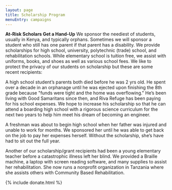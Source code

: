 ```yaml
---
layout: page
title: Scholarship Program
menuEntry: campaigns
---
```



**At-Risk Scholars Get a Hand-Up** We sponsor the neediest of students, usually
in Kenya, and typically orphans. Sometimes we will sponsor a student who still
has one parent if that parent has a disability. We provide scholarships for high
 school, university, polytechnic (trade) school, and rehabilitation schools.
 While elementary school is tuition free, we assist with uniforms, books, and
 shoes as well as various school fees. We like to protect the privacy of our
 students on scholarship but these are some recent recipients:
 
 A high school
 student’s parents both died before he was 2 yrs old. He spent over a decade in
 an orphanage until he was ejected upon finishing the 8th grade because "funds
 were tight and the home was overflowing." He’s been living with Good Samaritans
 since then, and Riva Refuge has been paying for his school expenses. We hope to
  increase his scholarship so that he can attend a boarding high school with a
  rigorous science curriculum for the next two years to help him meet his dream
  of becoming an engineer.
  
  A freshman was about to begin high school when her father was injured and
  unable to work for months. We sponsored her until he was able to get back on
  the job to pay her expenses herself. Without the scholarship, she’s have had
  to sit out the full year.
  
  Another of our scholarship/grant recipients had been a young elementary
  teacher before a catastrophic illness left her blind. We provided a Braille
  machine, a laptop with screen reading software, and many supplies to assist
  her rehabilitation. She now runs a nonprofit organization in Tanzania where
  she assists others with Community Based Rehabilitation.

{% include  donate.html %}